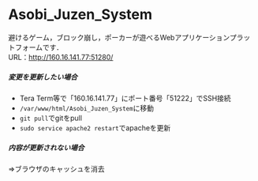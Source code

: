 # Asobi_Juzen_System
避けるゲーム，ブロック崩し，ポーカーが遊べるWebアプリケーションプラットフォームです．  
URL：http://160.16.141.77:51280/  
##### 変更を更新したい場合
- Tera Term等で「160.16.141.77」にポート番号「51222」でSSH接続
- ```/var/www/html/Asobi_Juzen_System```に移動
- ```git pull```でgitをpull
- ```sudo service apache2 restart```でapacheを更新
  
##### 内容が更新されない場合    
⇒ブラウザのキャッシュを消去
